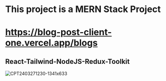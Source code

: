 # This project is a MERN Stack Project
# https://blog-post-client-one.vercel.app/blogs
## React-Tailwind-NodeJS-Redux-Toolkit
![CPT2403271230-1341x633](https://github.com/OmerCoskun43/BlogPost-Client/assets/144324576/6b2b67fb-5405-4a07-b475-f5bf59f5fd82)

